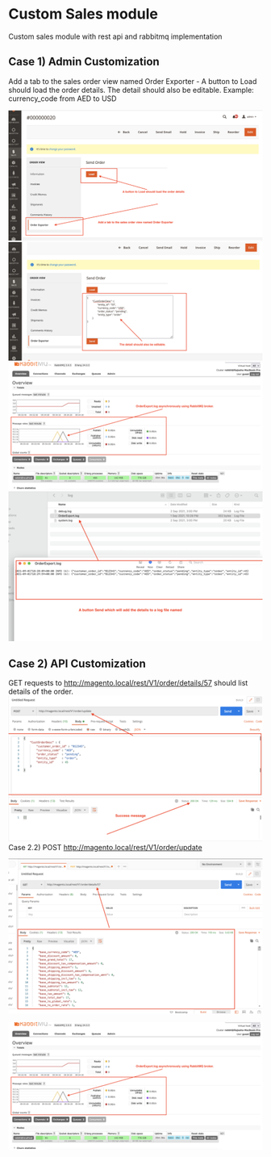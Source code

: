 # Custom Sales module

Custom sales module with rest api and rabbitmq implementation

## Case 1) Admin Customization

Add a tab to the sales order view named Order Exporter - A button to Load should load the order details. The detail should also be editable.
Example: currency_code from AED to USD


![Alt text](https://github.com/rajeshwws/Magento2_SalesTab/blob/master/orderexport.jpg)
![Alt text](https://github.com/rajeshwws/Magento2_SalesTab/blob/master/orderinfos.jpg)
![Alt text](https://github.com/rajeshwws/Magento2_SalesTab/blob/master/rabbitmq.jpg)
![Alt text](https://github.com/rajeshwws/Magento2_SalesTab/blob/master/exportlog.jpg)



## Case 2) API Customization

GET requests to http://magento.local/rest/V1/order/details/57
should list details of the order.
![Alt text](https://github.com/rajeshwws/Magento2_SalesTab/blob/master/postapi.jpg)
Case 2.2)
POST http://magento.local/rest/V1/order/update

![Alt text](https://github.com/rajeshwws/Magento2_SalesTab/blob/master/getapi.jpg)

![Alt text](https://github.com/rajeshwws/Magento2_SalesTab/blob/master/rabbitmq.jpg)